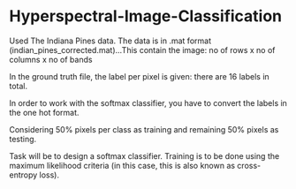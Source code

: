 # Hyperspectral-Image-Classification


Used The Indiana Pines data. The data is in .mat format (indian_pines_corrected.mat)...This contain the image: no of rows x no of columns x no of bands



In the ground truth file, the label per pixel is given: there are 16 labels in total.

In order to work with the softmax classifier, you have to convert the labels in the one hot format.



Considering 50% pixels per class as training and remaining 50% pixels as testing.



Task will be to design a softmax classifier. Training is to be done using the maximum likelihood criteria (in this case, this is also known as cross-entropy loss).

